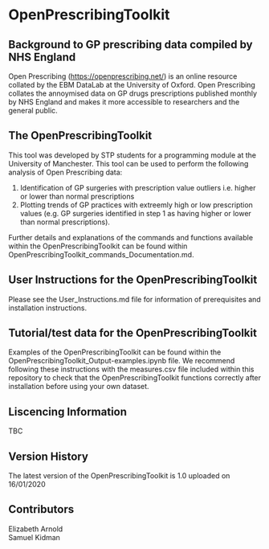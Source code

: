 # OpenPrescribingToolkit 


##  Background to GP prescribing data compiled by NHS England

Open Prescribing (https://openprescribing.net/) is an online resource collated by the EBM DataLab at the University of Oxford. Open Prescribing collates the annoymised data on GP drugs prescriptions published monthly by NHS England and makes it more accessible to researchers and the general public. 

##  The OpenPrescribingToolkit
This tool was developed by STP students for a programming module at the University of Manchester. This tool can be used to perform the following analysis of Open Prescribing data:<br>
1. Identification of GP surgeries with prescription value outliers i.e. higher or lower than normal prescriptions<br>
2. Plotting trends of GP practices with extreemly high or low prescription values (e.g. GP surgeries identified in step 1 as having higher or lower than normal prescriptions).<br>

Further details and explanations of the commands and functions available within the OpenPrescribingToolkit can be found within  OpenPrescribingToolkit_commands_Documentation.md.

## User Instructions for the OpenPrescribingToolkit

Please see the User_Instructions.md file for information of prerequisites and installation instructions.

## Tutorial/test data for the OpenPrescribingToolkit

Examples of the OpenPrescribingToolkit can be found within the OpenPrescribingToolkit_Output-examples.ipynb file. We recommend following these instructions with the measures.csv file included within this repository to check that the OpenPrescribingToolkit functions correctly after installation before using your own dataset.

## Liscencing Information

TBC 

## Version History

The latest version of the OpenPrescribingToolkit is 1.0 uploaded on 16/01/2020

## Contributors
Elizabeth Arnold <br>
Samuel Kidman

